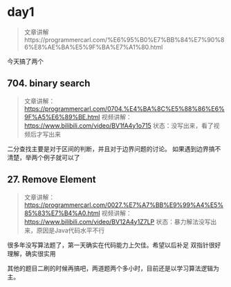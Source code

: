 # day1 

>文章讲解https://programmercarl.com/%E6%95%B0%E7%BB%84%E7%90%86%E8%AE%BA%E5%9F%BA%E7%A1%80.html

今天搞了两个

##  704. binary search

> 文章讲解：https://programmercarl.com/0704.%E4%BA%8C%E5%88%86%E6%9F%A5%E6%89%BE.html
视频讲解：https://www.bilibili.com/video/BV1fA4y1o715
状态：没写出来，看了视频后才写出来

二分查找主要是对于区间的判断，并且对于边界问题的讨论。
如果遇到边界搞不清楚，举两个例子就可以了

## 27. Remove Element

> 文章讲解：https://programmercarl.com/0027.%E7%A7%BB%E9%99%A4%E5%85%83%E7%B4%A0.html
视频讲解：https://www.bilibili.com/video/BV12A4y1Z7LP 
状态：暴力解法没写出来，原因是Java代码水平不行

很多年没写算法题了，第一天确实在代码能力上欠佳。希望以后补足
双指针很好理解，确实很实用

其他的题目二刷的时候再搞吧，两道题两个多小时，目前还是以学习算法逻辑为主。

